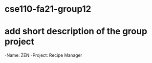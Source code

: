 # cse110-fa21-group12
# add short description of the group project
-Name: ZEN
-Project: Recipe Manager
